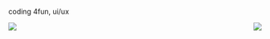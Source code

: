 coding 4fun, ui/ux<br />

<img src="https://komarev.com/ghpvc/?username=blookusny" />
<a href="https://discord.com/users/964086735422230538" align="right">
  <img align="right" src="https://lanyard.cnrad.dev/api/964086735422230538?bg=00000000" />
</a>
